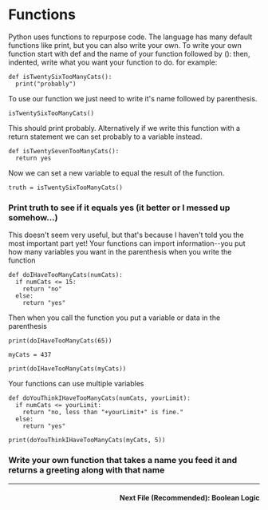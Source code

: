 # Functions
Python uses functions to repurpose code. 
The language has many default functions like print, but you can also write your own.
To write your own function start with def and the name of your function followed by (): 
then, indented, write what you want your function to do.
for example:

```
def isTwentySixTooManyCats():
  print("probably")
```

To use our function we just need to write it's name followed by parenthesis.

```
isTwentySixTooManyCats()
```

This should print probably.
Alternatively if we write this function with a return statement we can set probably to a variable instead.

```
def isTwentySevenTooManyCats():
  return yes
```

Now we can set a new variable to equal the result of the function.

```
truth = isTwentySixTooManyCats()
```
### Print truth to see if it equals yes (it better or I messed up somehow...)

This doesn't seem very useful, but that's because I haven't told you the most important part yet!
Your functions can import information--you put how many variables you want in the parenthesis when you write the function

```
def doIHaveTooManyCats(numCats):
  if numCats <= 15:
    return "no"
  else:
    return "yes"
```

Then when you call the function you put a variable or data in the parenthesis

```print(doIHaveTooManyCats(3))
print(doIHaveTooManyCats(65))

myCats = 437

print(doIHaveTooManyCats(myCats))
```

Your functions can use multiple variables

```
def doYouThinkIHaveTooManyCats(numCats, yourLimit):
  if numCats <= yourLimit:
    return "no, less than "+yourLimit+" is fine."
  else:
    return "yes"
    
print(doYouThinkIHaveTooManyCats(myCats, 5))
```

### Write your own function that takes a name you feed it and returns a greeting along with that name 
---
#### <div style="text-align: right"> Next File (Recommended): Boolean Logic </div>

